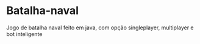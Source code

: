 # Batalha-naval
Jogo de batalha naval feito em java, com opção singleplayer, multiplayer e bot inteligente
